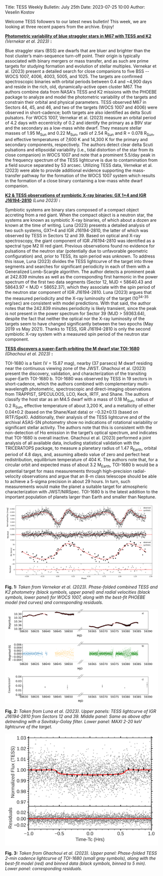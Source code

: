 Title: TESS Weekly Bulletin: July 25th
Date: 2023-07-25 10:00
Author: Veselin Kostov

Welcome TESS followers to our latest news bulletin! This week, we are looking at three recent papers from the archive. Enjoy!


**[Photometric variability of blue straggler stars in M67 with TESS and K2](https://arxiv.org/abs/2306.15606)** *(Vernekar et al. 2023)* **:**

Blue straggler stars (BSS) are dwarfs that are bluer and brighter than the host cluster’s main-sequence turn-off point. Their origin is typically associated with binary mergers or mass transfer, and as such are prime targets for studying formation and evolution of stellar multiples. Vernekar et al. (2023) present a detailed search for close companions to five BSS -- WOCS 1007, 4006, 4003, 5005, and 1025. The targets are confirmed spectroscopic binaries with orbital periods between 0.4 and ~4,900 days and reside in the rich, old, dynamically-active open cluster M67. The authors combine data from NASA's TESS and K2 missions with the PHOEBE package to analyze and model the photometric variability of the targets and constrain their orbital and physical parameters. TESS observed M67 in Sectors 44, 45, and 46, and two of the targets (WOCS 1007 and 4006) were observed in short-cadence; both targets are also identified as delta Scuti pulsators. For WOCS 1007, Vernekar et al. (2023) measure an orbital period of 4.2 days with eccentricity of 0.2 and identify the primary as a B9V star and the secondary as a low-mass white dwarf. They measure stellar masses of 1.95 M<sub>Sun</sub> and 0.22 M<sub>Sun</sub>, radii of 2.54 R<sub>Sun</sub> and R = 0.078 R<sub>Sun</sub>, and effective temperatures of 7,600 K and 14,300 K for the primary and secondary components, respectively. The authors detect clear delta Scuti pulsations and ellipsoidal variability (i.e., tidal distortion of the star from its close companion) in WOCS 1007 and note that a prominent 5.5/day peak in the frequency spectrum of the TESS lightcurve is due to contamination from a field source separated by 53 arcsec.  Utilizing TESS data, Vernekar et al. (2023) were able to provide additional evidence supporting the mass-transfer pathway for the formation of the WOCS 1007 system which results in the formation of a close binary containing a low-mass white dwarf companion. 

**[K2 & TESS observations of symbiotic X-ray binaries: GX 1+4 and IGR J16194-2810](https://arxiv.org/abs/2307.01873)** *(Luna 2023)* **:**

Symbiotic systems are binary stars composed of a compact object accreting from a red giant. When the compact object is a neutron star, the systems are known as symbiotic X-ray binaries, of which about a dozen are known at the time of writing. Luna (2023) presents a detailed analysis of two such systems, GX1+4 and IGR J16194-2810, the latter of which was observed by TESS in Sectors 12 and 39. Based on optical and X-ray spectroscopy, the giant component of IGR J16194-2810 was identified as a spectral type M2 III red giant. Previous observations found no evidence for pulsations of the neutron star (potentially due to unfavorable geometric configuration) and, prior to TESS, its spin period was unknown.  To address this issue, Luna (2023) divides the TESS lightcurve of the target into three segments and searches for significant periodicity in each of them with a Generalized Lomb-Scargle algorithm. The author detects a prominent peak at 242.839 minutes as well as the corresponding first harmonic in the power spectrum of the first two data segments (Sector 12, MJD < 58640.43 and 58643.97 < MJD < 58652.37), which they associate with the spin period of the neutron star component of IGR J16194-2810. Luna (2023) argues that the measured periodicity and the X-ray luminosity of the target (10<sup>34-35</sup> erg/sec) are consistent with model predictions. With that said, the author notes that the 242.839 minutes periodicity is likely transient, since the peak is not present in the power spectrum for Sector 39 (MJD > 59363.64), despite the fact that neither the optical nor the X-ray luminosity of the targets seem to have changed significantly between the two epochs (May 2019 vs May 2021). Thanks to TESS, IGR J16194-2810 is only the second symbiotic X-ray system with a measured spin period of the neutron star component. 


**[TESS discovers a super-Earth orbiting the M dwarf star TOI-1680](https://arxiv.org/abs/2307.05368)** *(Ghachoui et al. 2023)* **:**

TOI-1680 is a faint (V = 15.87 mag), nearby (37 parsecs) M dwarf residing near the continuous viewing zone of the JWST. Ghachoui et al. (2023) present the discovery, validation, and characterization of the transiting super-Earth TOI-1680 b. TOI-1680 was observed by TESS in 19 sectors in short-cadence, which the authors combined with complementary multi-wavelength photometric, spectroscopic and direct-imaging observations from TRAPPIST, SPECULOOS, LCO, Keck, IRTF, and Shane. The authors classify the host star as an M4.5 dwarf with a mass of 0.18 M<sub>Sun</sub>, radius of 0.2 R<sub>Sun</sub>, effective temperature of about 3,200 K, and a metallicity of either 0.04±0.2 (based on the Shane/Kast data) or −0.32±0.13 (based on IRTF/SpeX). Additionally, their analysis of the TESS lightcurve and of the archival ASAS-SN photometry show no indications of rotational variability or significant stellar activity. The authors note that this is consistent with the non-detection of Hα emission in the target’s optical spectrum, and indicates that TOI-1680 is overall inactive. Ghachoui et al. (2023) performed a joint analysis of all available data, including statistical validation with the TRICERATOPS package, to measure a planetary radius of 1.47 R<sub>Earth</sub>, orbital period of 4.8 days, and, assuming albedo value of zero and perfect heat redistribution, equilibrium temperature of 404 K. The authors note that, for a circular orbit and expected mass of about 3.2 M<sub>Earth</sub>, TOI-1680 b would be a potential target for mass measurements through high-precision radial-velocity observations and argue that an 8-m class telescope should be able to achieve a 5-sigma precision in about 29 hours. In turn, such measurements would make the planet a suitable target for atmospheric characterization with JWST/NIRSpec. TOI-1680 b is the latest addition to the important population of planets larger than Earth and smaller than Neptune.


![Vernekar2023](images/news/Vernekar_2023_Fig1.png)

**Fig. 1:** *Taken from Vernekar et al. (2023). Phase-folded combined TESS and K2 photometry (black symbols, upper panel) and radial velocities (black symbols, lower panel) for WOCS 1007, along with the best-fit PHOEBE model (red curves) and corresponding residuals.*

![Luna2023](images/news/Luna_2023_Fig2.png)

**Fig. 2:** *Taken from Luna et al. (2023). Upper panels: TESS lightcurve of IGR J16194-2810 from Sectors 12 and 39. Middle panel: Same as above after detrending with a Savitsky-Golay filter. Lower panel: MAXI 2-20 keV lightcurve of the target.*


![Ghachoui2023](images/news/Ghachoui_2023_Fig8.png)

**Fig. 3:** *Taken from Ghachoui et al. (2023). Upper panel: Phase-folded TESS 2-min cadence lightcurve of TOI-1680 (small gray symbols), along with the best-fit model (red) and binned data (black symbols, binned to 5 min). Lower panel: corresponding residuals.*



